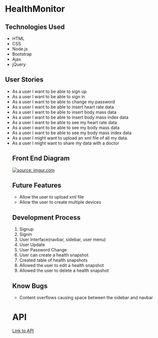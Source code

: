 <h1> HealthMonitor </h1>
<h2> Technologies Used </h2>
  <ul>
    <li> HTML
    <li> CSS </li>
    <li> Node.js </li>
  <li> Bootstrap </li>
  <li> Ajax </li>
  <li> jQuery </li>
  </ul>
 <h2> User Stories </h2>
 <ul>
  <li> As a user I want to be able to sign up </li>
  <li> As a user I want to be able to sign in </li>
  <li> As a user I want to be able to change my password </li>
  <li> As a user I want to be able to insert heart rate data </li>
  <li> As a user I want to be able to insert body mass data </li>
  <li> As a user I want to be able to insert body mass index data </li>
  <li> As a user I want to be able to see my heart rate data </li>
  <li> As a user I want to be able to see my body mass data </li>
  <li> As a user I want to be able to see my body mass index data </li>
  <li> As a user I might want to upload an xml file of all my data. </li>
  <li> As a user I might want to share my data with a doctor</li>
  <h2> Front End Diagram </h2>
  <a href="https://imgur.com/w351xvK"><img src="https://i.imgur.com/w351xvK.jpg" title="source: imgur.com" /></a>
  <h2> Future Features </h2>
  <ul>
    <li> Allow the user to upload xml file </li>
    <li> Allow the user to create multiple devices </li>
  </ul>

  <h2> Development Process </h2>
  <ol>
    <li> Signup </li>
    <li> Signin </li>
    <li> User Interface(navbar, sidebar, user menu) </li>
    <li> User Update </li>
    <li> User Password Change </li>
  <li> User can create a health snapshot </li>
    <li> Created table of health snapshots </li>
    <li> Allowed the user to edit a health snapshot </li>
    <li> Allowed the user to delete a health snapshot </li>
  </ol>
<h2> Know Bugs </h2>

<ul>
  <li> Content overflows causing space between the sidebar and navbar 
</ul>
<h1> API </h1>
<a href="https://github.com/ppilon/healthmon-api"> Link to API </li>
